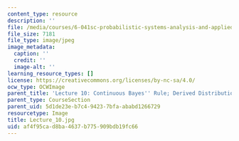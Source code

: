 ```yaml
---
content_type: resource
description: ''
file: /media/courses/6-041sc-probabilistic-systems-analysis-and-applied-probability-fall-2013/af4f95cad8ba4637b775909bdb19fc66_Lecture_10.jpg
file_size: 7181
file_type: image/jpeg
image_metadata:
  caption: ''
  credit: ''
  image-alt: ''
learning_resource_types: []
license: https://creativecommons.org/licenses/by-nc-sa/4.0/
ocw_type: OCWImage
parent_title: 'Lecture 10: Continuous Bayes'' Rule; Derived Distributions'
parent_type: CourseSection
parent_uid: 5d1de23e-b7c4-9423-7bfa-ababd1266729
resourcetype: Image
title: Lecture_10.jpg
uid: af4f95ca-d8ba-4637-b775-909bdb19fc66
---
```

